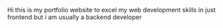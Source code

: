 Hi this is my portfolio website to excel my web development skills in just frontend but i am usually a backend developer